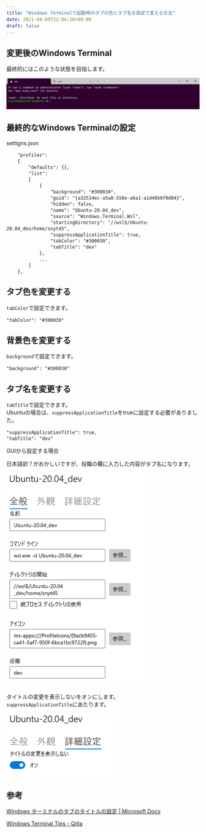 ```yaml
---
title: "Windows Terminalで起動時のタブの色とタブ名を設定で変える方法"
date: 2021-08-09T22:04:26+09:00
draft: false
---
```


## 変更後のWindows Terminal

最終的にはこのような状態を目指します。  

![最終目標](Snipaste_2021-08-09_22-03-09.png)

## 最終的なWindows Terminalの設定

settigns.json

```
    "profiles": 
    {
        "defaults": {},
        "list": 
        [
            {
                "background": "#300030",
                "guid": "{a32514ec-a5a8-556e-a6a1-a1d48b6f0d84}",
                "hidden": false,
                "name": "Ubuntu-20.04_dev",
                "source": "Windows.Terminal.Wsl",
                "startingDirectory": "//wsl$/Ubuntu-20.04_dev/home/snyt45",
                "suppressApplicationTitle": true,
                "tabColor": "#300030",
                "tabTitle": "dev"
            },
            ...
        ]
    },
```

## タブ色を変更する

`tabColor`で設定できます。  

```
"tabColor": "#300030"
```

## 背景色を変更する

`background`で設定できます。  

```
"background": "#300030"
```

## タブ名を変更する

`tabTitle`で設定できます。  
Ubuntuの場合は、`suppressApplicationTitle`をtrueに設定する必要がありました。  

```
"suppressApplicationTitle": true,
"tabTitle": "dev"
```

GUIから設定する場合

日本語訳？がおかしいですが、役職の欄に入力した内容がタブ名になります。  

![タブ名](Snipaste_2021-08-09_22-13-15.png)

タイトルの変更を表示しないをオンにします。  
`suppressApplicationTitle`にあたります。  

![タイトルの変更](Snipaste_2021-08-09_22-13-29.png)

## 参考

[Windows ターミナルのタブのタイトルの設定 \| Microsoft Docs](https://docs.microsoft.com/ja-jp/windows/terminal/tutorials/tab-title#set-the-shells-title)

[Windows Terminal Tips \- Qiita](https://qiita.com/whim0321/items/6a6b11dea54642bd6724)
